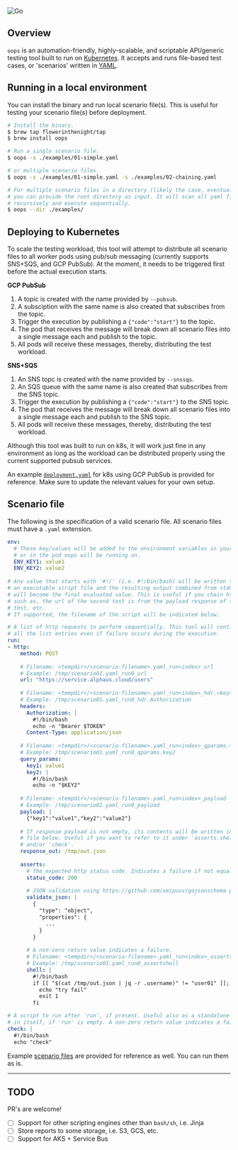 ![Go](https://github.com/flowerinthenight/oops/workflows/Go/badge.svg)

## Overview
`oops` is an automation-friendly, highly-scalable, and scriptable API/generic testing tool built to run on [Kubernetes](https://kubernetes.io/). It accepts and runs file-based test cases, or 'scenarios' written in [YAML](https://yaml.org/).

## Running in a local environment
You can install the binary and run local scenario file(s). This is useful for testing your scenario file(s) before deployment.
```bash
# Install the binary.
$ brew tap flowerinthenight/tap
$ brew install oops

# Run a single scenario file.
$ oops -s ./examples/01-simple.yaml

# or multiple scenario files.
$ oops -s ./examples/01-simple.yaml -s ./examples/02-chaining.yaml

# For multiple scenario files in a directory (likely the case, eventually),
# you can provide the root directory as input. It will scan all yaml files
# recursively and execute sequentially.
$ oops --dir ./examples/
```

## Deploying to Kubernetes
To scale the testing workload, this tool will attempt to distribute all scenario files to all worker pods using pub/sub messaging (currently supports SNS+SQS, and GCP PubSub). At the moment, it needs to be triggered first before the actual execution starts.

**GCP PubSub**
1) A topic is created with the name provided by `--pubsub`.
2) A subsciption with the same name is also created that subscribes from the topic.
3) Trigger the execution by publishing a `{"code":"start"}` to the topic.
4) The pod that receives the message will break down all scenario files into a single message each and publish to the topic.
5) All pods will receive these messages, thereby, distributing the test workload.

**SNS+SQS**
1) An SNS topc is created with the name provided by `--snssqs`.
2) An SQS queue with the same name is also created that subscribes from the SNS topic.
3) Trigger the execution by publishing a `{"code":"start"}` to the SNS topic.
4) The pod that receives the message will break down all scenario files into a single message each and publish to the SNS topic.
5) All pods will receive these messages, thereby, distributing the test workload.

Although this tool was built to run on k8s, it will work just fine in any environment as long as the workload can be distributed properly using the current supported pubsub services.

An example [`deployment.yaml`](https://github.com/flowerinthenight/oops/blob/master/deployment.yaml) for k8s using GCP PubSub is provided for reference. Make sure to update the relevant values for your own setup.

## Scenario file
The following is the specification of a valid scenario file. All scenario files must have a `.yaml` extension.
```yaml
env:
  # These key/values will be added to the environment variables in your local
  # or in the pod oops will be running on.
  ENV_KEY1: value1
  ENV_KEY2: value2
  
# Any value that starts with '#!/' (i.e. #!/bin/bash) will be written to disk as
# an executable script file and the resulting output combined from stdout & stderr
# will become the final evaluated value. This is useful if you chain http calls,
# such as, the url of the second test is from the payload response of the first
# test, etc.
# If supported, the filename of the script will be indicated below.

# A list of http requests to perform sequentially. This tool will continue running
# all the list entries even if failure occurs during the execution.
run:
- http:
    method: POST
    
    # Filename: <tempdir>/<scenario-filename>.yaml_run<index>_url
    # Example: /tmp/scenario01.yaml_run0_url
    url: "https://service.alphaus.cloud/users"
    
    # Filename: <tempdir>/<scenario-filename>.yaml_run<index>_hdr.<key>
    # Example: /tmp/scenario01.yaml_run0_hdr.Authorization
    headers:
      Authorization: |
        #!/bin/bash
        echo -n "Bearer $TOKEN"
      Content-Type: application/json
      
    # Filename: <tempdir>/<scenario-filename>.yaml_run<index>_qparams.<key>
    # Example: /tmp/scenario01.yaml_run0_qparams.key2
    query_params:
      key1: value1  
      key2: |
        #!/bin/bash
        echo -n "$KEY2"
        
    # Filename: <tempdir>/<scenario-filename>.yaml_run<index>_payload
    # Example: /tmp/scenario01.yaml_run0_payload
    payload: |
      {"key1":"value1","key2":"value2"}
      
    # If response payload is not empty, its contents will be written in the
    # file below. Useful if you want to refer to it under 'asserts.shell'
    # and/or 'check'.
    response_out: /tmp/out.json
    
    asserts:
      # The expected http status code. Indicates a failure if not equal.
      status_code: 200
      
      # JSON validation using https://github.com/xeipuuv/gojsonschema package.
      validate_json: |
        {
          "type": "object",
          "properties": {
            ...
          }
        }
      
      # A non-zero return value indicates a failure.
      # Filename: <tempdir>/<scenario-filename>.yaml_run<index>_assertshell
      # Example: /tmp/scenario01.yaml_run0_assertshell
      shell: |
        #!/bin/bash
        if [[ "$(cat /tmp/out.json | jq -r .username)" != "user01" ]]; then
          echo "try fail"
          exit 1
        fi

# A script to run after 'run', if present. Useful also as a standalone script
# in itself, if 'run' is empty. A non-zero return value indicates a failure.
check: |
  #!/bin/bash
  echo "check"
```

Example [scenario files](https://github.com/flowerinthenight/oops/tree/master/examples) are provided for reference as well. You can run them as is.

----

## TODO
PR's are welcome!
- [ ] Support for other scripting engines other than `bash/sh`, i.e. Jinja
- [ ] Store reports to some storage, i.e. S3, GCS, etc.
- [ ] Support for AKS + Service Bus

